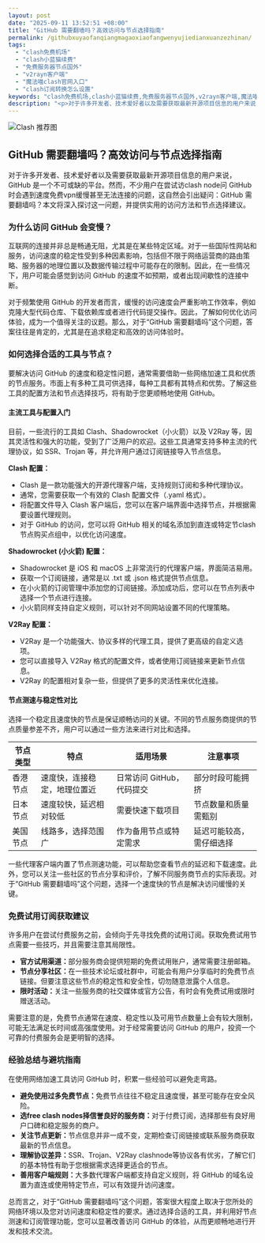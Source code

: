 ```yaml
---
layout: post
date: "2025-09-11 13:52:51 +08:00"
title: "GitHub 需要翻墙吗？高效访问与节点选择指南"
permalink: /githubxuyaofanqiangmagaoxiaofangwenyujiedianxuanzezhinan/
tags:
  - "clash免费机场"
  - "clash小蓝猫续费"
  - "免费服务器节点国外"
  - "v2rayn客户端"
  - "魔法喵clash官网入口"
  - "clash订阅转换怎么设置"
keywords: "clash免费机场,clash小蓝猫续费,免费服务器节点国外,v2rayn客户端,魔法喵clash官网入口,clash订阅转换怎么设置"
description: "<p>对于许多开发者、技术爱好者以及需要获取最新开源项目信息的用户来说，GitHub 是一个不可或缺的平台。然而，不少用户在尝试访clash node问 GitHub 时会遇到速度免费vpn缓慢甚至无法连接的问题，这自然会引出疑问：GitHub 需要翻墙吗？本文将深入探讨这一问题，并提供实用的访问方法和节点选择建议。</p>"
---
```


![Clash 推荐图](https://clashjd.github.io/assets/img/最新机场推荐.png)

## GitHub 需要翻墙吗？高效访问与节点选择指南

<p>对于许多开发者、技术爱好者以及需要获取最新开源项目信息的用户来说，GitHub 是一个不可或缺的平台。然而，不少用户在尝试访clash node问 GitHub 时会遇到速度免费vpn缓慢甚至无法连接的问题，这自然会引出疑问：GitHub 需要翻墙吗？本文将深入探讨这一问题，并提供实用的访问方法和节点选择建议。</p>
<h3>为什么访问 GitHub 会变慢？</h3>
<p>互联网的连接并非总是畅通无阻，尤其是在某些特定区域。对于一些国际性网站和服务，访问速度的稳定性受到多种因素影响，包括但不限于网络运营商的路由策略、服务器的地理位置以及数据传输过程中可能存在的限制。因此，在一些情况下，用户可能会感觉到访问 GitHub 的速度不如预期，或者出现间歇性的连接中断。</p>
<p>对于频繁使用 GitHub 的开发者而言，缓慢的访问速度会严重影响工作效率，例如克隆大型代码仓库、下载依赖库或者进行代码提交操作。因此，了解如何优化访问体验，成为一个值得关注的议题。那么，对于“GitHub 需要翻墙吗”这个问题，答案往往是肯定的，尤其是在追求稳定和高效的访问体验时。</p>
<h3>如何选择合适的工具与节点？</h3>
<p>要解决访问 GitHub 的速度和稳定性问题，通常需要借助一些网络加速工具和优质的节点服务。市面上有多种工具可供选择，每种工具都有其特点和优势。了解这些工具的配置方法和节点选择技巧，将有助于您更顺畅地使用 GitHub。</p>
<h4>主流工具与配置入门</h4>
<p>目前，一些流行的工具如 Clash、Shadowrocket（小火箭）以及 V2Ray 等，因其灵活性和强大的功能，受到了广泛用户的欢迎。这些工具通常支持多种主流的代理协议，如 SSR、Trojan 等，并允许用户通过订阅链接导入节点信息。</p>
<p><strong>Clash 配置：</strong></p>
<ul>
<li>Clash 是一款功能强大的开源代理客户端，支持规则订阅和多种代理协议。</li>
<li>通常，您需要获取一个有效的 Clash 配置文件（.yaml 格式）。</li>
<li>将配置文件导入 Clash 客户端后，您可以在客户端界面中选择节点，并根据需要设置代理规则。</li>
<li>对于 GitHub 的访问，您可以将 GitHub 相关的域名添加到直连或特定节clash节点购买点组中，以优化访问速度。</li>
</ul>
<p><strong>Shadowrocket (小火箭) 配置：</strong></p>
<ul>
<li>Shadowrocket 是 iOS 和 macOS 上非常流行的代理客户端，界面简洁易用。</li>
<li>获取一个订阅链接，通常是以 .txt 或 .json 格式提供节点信息。</li>
<li>在小火箭的订阅管理中添加您的订阅链接。添加成功后，您可以在节点列表中选择一个节点进行连接。</li>
<li>小火箭同样支持自定义规则，可以针对不同网站设置不同的代理策略。</li>
</ul>
<p><strong>V2Ray 配置：</strong></p>
<ul>
<li>V2Ray 是一个功能强大、协议多样的代理工具，提供了更高级的自定义选项。</li>
<li>您可以直接导入 V2Ray 格式的配置文件，或者使用订阅链接来更新节点信息。</li>
<li>V2Ray 的配置相对复杂一些，但提供了更多的灵活性来优化连接。</li>
</ul>
<h4>节点测速与稳定性对比</h4>
<p>选择一个稳定且速度快的节点是保证顺畅访问的关键。不同的节点服务商提供的节点质量参差不齐，用户可以通过一些方法来进行对比和选择。</p>
<table>
<thead>
<tr>
<th>节点类型</th>
<th>特点</th>
<th>适用场景</th>
<th>注意事项</th>
</tr>
</thead>
<tbody>
<tr>
<td>香港节点</td>
<td>速度快，连接稳定，地理位置近</td>
<td>日常访问 GitHub，代码提交</td>
<td>部分时段可能拥挤</td>
</tr>
<tr>
<td>日本节点</td>
<td>速度较快，延迟相对较低</td>
<td>需要快速下载项目</td>
<td>节点数量和质量需甄别</td>
</tr>
<tr>
<td>美国节点</td>
<td>线路多，选择范围广</td>
<td>作为备用节点或特定需求</td>
<td>延迟可能较高，需仔细选择</td>
</tr>
</tbody>
</table>
<p>一些代理客户端内置了节点测速功能，可以帮助您查看节点的延迟和下载速度。此外，您可以关注一些社区的节点分享和评价，了解不同服务商节点的实际表现。对于“GitHub 需要翻墙吗”这个问题，选择一个速度快的节点是解决访问缓慢的关键。</p>
<h3>免费试用订阅获取建议</h3>
<p>许多用户在尝试付费服务之前，会倾向于先寻找免费的试用订阅。获取免费试用节点需要一些技巧，并且需要注意其局限性。</p>
<ul>
<li><strong>官方试用渠道：</strong>部分服务商会提供短期的免费试用账户，通常需要注册邮箱。</li>
<li><strong>节点分享社区：</strong>在一些技术论坛或社群中，可能会有用户分享临时的免费节点链接。但要注意这些节点的稳定性和安全性，切勿随意泄露个人信息。</li>
<li><strong>限时活动：</strong>关注一些服务商的社交媒体或官方公告，有时会有免费试用或限时赠送活动。</li>
</ul>
<p>需要注意的是，免费节点通常在速度、稳定性以及可用节点数量上会有较大限制，可能无法满足长时间或高强度使用。对于经常需要访问 GitHub 的用户，投资一个可靠的付费服务会是更明智的选择。</p>
<h3>经验总结与避坑指南</h3>
<p>在使用网络加速工具访问 GitHub 时，积累一些经验可以避免走弯路。</p>
<ul>
<li><strong>避免使用过多免费节点：</strong>免费节点往往不稳定且速度慢，甚至可能存在安全风险。</li>
<li><strong>选free clash nodes择信誉良好的服务商：</strong>对于付费订阅，选择那些有良好用户口碑和稳定服务的商户。</li>
<li><strong>关注节点更新：</strong>节点信息并非一成不变，定期检查订阅链接或联系服务商获取最新的节点信息。</li>
<li><strong>理解协议差异：</strong>SSR、Trojan、V2Ray clashnode等协议各有优劣，了解它们的基本特性有助于您根据需求选择更适合的节点。</li>
<li><strong>善用客户端规则：</strong>大多数代理客户端都支持自定义规则，将 GitHub 的域名设置为直连或使用特定节点，可以有效提升访问速度。</li>
</ul>
<p>总而言之，对于“GitHub 需要翻墙吗”这个问题，答案很大程度上取决于您所处的网络环境以及您对访问速度和稳定性的要求。通过选择合适的工具，并利用好节点测速和订阅管理功能，您可以显著改善访问 GitHub 的体验，从而更顺畅地进行开发和技术交流。</p>